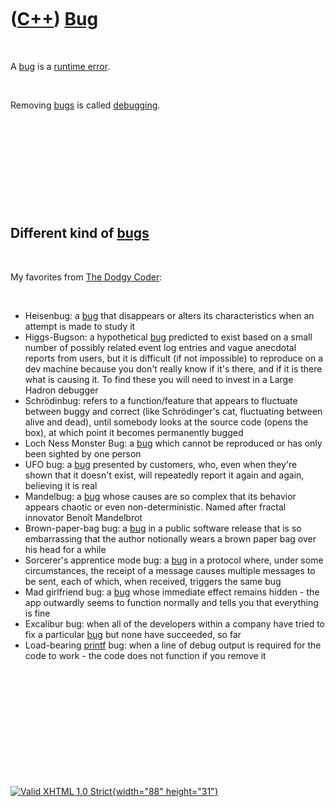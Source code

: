 



 

 

 

 

 

([C++](Cpp.htm)) [Bug](CppBug.htm)
==================================

 

A [bug](CppBug.htm) is a [runtime error](CppRuntimeError.htm).

 

Removing [bugs](CppBug.htm) is called [debugging](CppDebug.htm).

 

 

 

 

 

Different kind of [bugs](CppBug.htm)
------------------------------------

 

My favorites from [The Dodgy
Coder](http://www.dodgycoder.net/2011/11/yoda-conditions-pokemon-exception.html):

 

-   Heisenbug: a [bug](CppBug.htm) that disappears or alters its
    characteristics when an attempt is made to study it
-   Higgs-Bugson: a hypothetical [bug](CppBug.htm) predicted to exist
    based on a small number of possibly related event log entries and
    vague anecdotal reports from users, but it is difficult (if
    not impossible) to reproduce on a dev machine because you don't
    really know if it's there, and if it is there what is causing it. To
    find these you will need to invest in a Large Hadron debugger
-   Schrödinbug: refers to a function/feature that appears to fluctuate
    between buggy and correct (like Schrödinger's cat, fluctuating
    between alive and dead), until somebody looks at the source code
    (opens the box), at which point it becomes permanently bugged
-   Loch Ness Monster Bug: a [bug](CppBug.htm) which cannot be
    reproduced or has only been sighted by one person
-   UFO bug: a [bug](CppBug.htm) presented by customers, who, even when
    they're shown that it doesn't exist, will repeatedly report it again
    and again, believing it is real
-   Mandelbug: a [bug](CppBug.htm) whose causes are so complex that its
    behavior appears chaotic or even non-deterministic. Named after
    fractal innovator Benoît Mandelbrot
-   Brown-paper-bag bug: a [bug](CppBug.htm) in a public software
    release that is so embarrassing that the author notionally wears a
    brown paper bag over his head for a while
-   Sorcerer's apprentice mode bug: a [bug](CppBug.htm) in a protocol
    where, under some circumstances, the receipt of a message causes
    multiple messages to be sent, each of which, when received, triggers
    the same bug
-   Mad girlfriend bug: a [bug](CppBug.htm) whose immediate effect
    remains hidden - the app outwardly seems to function normally and
    tells you that everything is fine
-   Excalibur bug: when all of the developers within a company have
    tried to fix a particular [bug](CppBug.htm) but none have succeeded,
    so far
-   Load-bearing [printf](CppPrintf.htm) bug: when a line of debug
    output is required for the code to work - the code does not function
    if you remove it

 

 

 

 

 





 

[![Valid XHTML 1.0 Strict](valid-xhtml10.png){width="88"
height="31"}](http://validator.w3.org/check?uri=referer)
